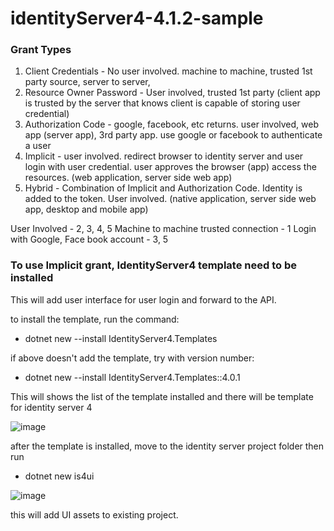# identityServer4-4.1.2-sample

### Grant Types
1. Client Credentials - No user involved. machine to machine, trusted 1st party source, server to server, 
2. Resource Owner Password - User involved, trusted 1st party (client app is trusted by the server that knows client is capable of storing user credential)
3. Authorization Code - google, facebook, etc returns. user involved, web app (server app), 3rd party app. use google or facebook to authenticate a user
4. Implicit - user involved. redirect browser to identity server and user login with user credential. user approves the browser (app) access the resources. (web application, server side web app)
5. Hybrid - Combination of Implicit and Authorization Code. Identity is added to the token.  User involved. (native application, server side web app, desktop and mobile app)


User Involved - 2, 3, 4, 5
Machine to machine trusted connection - 1
Login with Google, Face book account - 3, 5

### To use Implicit grant, IdentityServer4 template need to be installed
This will add user interface for user login and forward to the API.

to install the template, run the command:
-   dotnet new --install IdentityServer4.Templates
   
if above doesn't add the template, try with version number:

-  dotnet new --install IdentityServer4.Templates::4.0.1

This will shows the list of the template installed and there will be template for identity server 4

![image](https://user-images.githubusercontent.com/3983653/120103705-41e85d80-c194-11eb-82b9-b807afcb06b8.png)


after the template is installed, move to the identity server project folder then run

- dotnet new is4ui

![image](https://user-images.githubusercontent.com/3983653/120103719-53ca0080-c194-11eb-97dd-a6069cb8fb63.png)

this will add UI assets to existing project.



